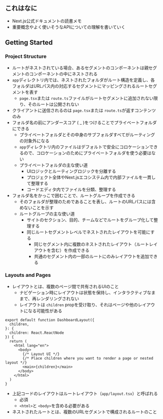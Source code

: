 ## これはなに
- Next.js公式ドキュメントの読書メモ
- 重要概念やよく使いそうなAPIについての理解を書いていく

## Getting Started
### Project Structure
- ルートがネストされている場合、あるセグメントのコンポーネントは親セグメントのコンポーネントの中にネストされる
- `app`ディレクトリ内では、ネストされたフォルダがルート構造を定義し、各フォルダはURLパス内の対応するセグメントにマッピングされるルートセグメントを表す
	- `page.tsx`または `route.ts`ファイルがルートセグメントに追加されない限り、そのルートは公開されない
- クライアントに送信されるのは `page.tsx`または `route.ts`が返すコンテンツのみ
- フォルダ名の前にアンダースコア ( _ )をつけることでプライベートフォルダにできる
	- プライベートフォルダとその中身のサブフォルダすべてがルーティングの対象外になる
	- `app`ディレクトリ内のファイルはデフォルトで安全にコロケーションできるので、コロケーションのためにプライベートフォルダを使う必要はない
	- プライベートフォルダの主な使い道
		- UIロジックとルーティングロジックを分離する
		- プロジェクト全体やNext.jsエコシステム内で内部ファイルを一貫して整理する
		- コードエディタ内でファイルを分類、整理する
- フォルダ名をかっこで囲むことで、ルートグループを作成できる
	- そのフォルダが整理のためであることを表し、ルートのURLパスには含めないことを示す
	- ルートグループの主な使い道
		- サイトのセクション、目的、チームなどでルートをグループ化して整理する
		- 同じルートセグメントレベルでネストされたレイアウトを可能にする
			- 同じセグメント内に複数のネストされたレイアウト（ルートレイアウトを含む）を作成できる
			- 共通のセグメント内の一部のルートにのみレイアウトを追加できる

### Layouts and Pages
- レイアウトとは、複数のページ間で共有されるUIのこと
	- ナビゲーション時にレイアウトは状態を保持し、インタラクティブなままで、再レンダリングされない
	- レイアウトは `children` propを受け取り、それはページや他のレイアウトになる可能性がある
```tsx
export default function DashboardLayout({
  children,
}: {
  children: React.ReactNode
}) {
  return (
    <html lang="en">
      <body>
        {/* Layout UI */}
        {/* Place children where you want to render a page or nested layout */}
        <main>{children}</main>
      </body>
    </html>
  )
}
```
- 上記コードのレイアウトはルートレイアウト（`app/layout.tsx`）と呼ばれる
	- 必須
	- `<html>`と `<body>`を含める必要がある
- ネストされたルートとは、複数のURLセグメントで構成されるルートのこと